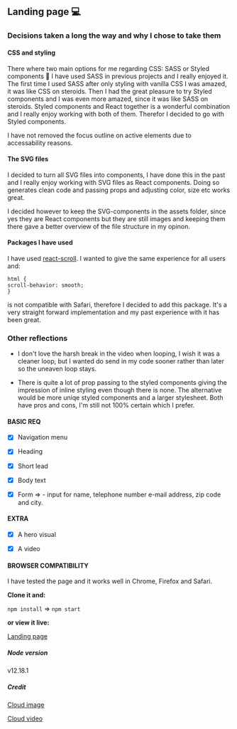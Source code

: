 ## Landing page 💻

### Decisions taken a long the way and why I chose to take them

#### CSS and styling

There where two main options for me regarding CSS: SASS or Styled components 💅 I have used SASS in previous projects and I really enjoyed it. The first time I used SASS after only styling with vanilla CSS I was amazed, it was like CSS on steroids. Then I had the great pleasure to try Styled components and I was even more amazed, since it was like SASS on steroids. Styled components and React together is a wonderful combination and I really enjoy working with both of them. Therefor I decided to go with Styled components.

I have not removed the focus outline on active elements due to accessability reasons.

#### The SVG files

I decided to turn all SVG files into components, I have done this in the past and I really enjoy working with SVG files as React components. Doing so generates clean code and passing props and adjusting color, size etc works great.

I decided however to keep the SVG-components in the assets folder, since yes they are React components but they are still images and keeping them there gave a better overview of the file structure in my opinon.

#### Packages I have used

I have used [react-scroll](https://www.npmjs.com/package/react-scroll). I wanted to give the same experience for all users and:

```
html {
scroll-behavior: smooth;
}
```

is not compatible with Safari, therefore I decided to add this package. It's a very straight forward implementation and my past experience with it has been great.

### Other reflections

- I don't love the harsh break in the video when looping, I wish it was a cleaner loop, but I wanted do send in my code sooner rather than later so the uneaven loop stays.

- There is quite a lot of prop passing to the styled components giving the impression of inline styling even though there is none. The alternative would be more uniqe styled components and a larger stylesheet. Both have pros and cons, I'm still not 100% certain which I prefer.


#### BASIC REQ

- [x] Navigation menu

- [x] Heading

- [x] Short lead

- [x] Body text

- [x] Form => - input for name, telephone number e-mail address, zip code and city.

#### EXTRA

- [x] A hero visual

- [x] A video

#### BROWSER COMPATIBILITY

I have tested the page and it works well in Chrome, Firefox and Safari.

**Clone it and:**

`npm install` => `npm start`

**or view it live:**

[Landing page](https://landing-page-pentia.netlify.app/)

##### Node version

v12.18.1

##### Credit

[Cloud image](https://unsplash.com/photos/3Eqc3Ph4oRg)

[Cloud video](https://www.pexels.com/video/time-lapse-of-cumulus-clouds-856171/)
